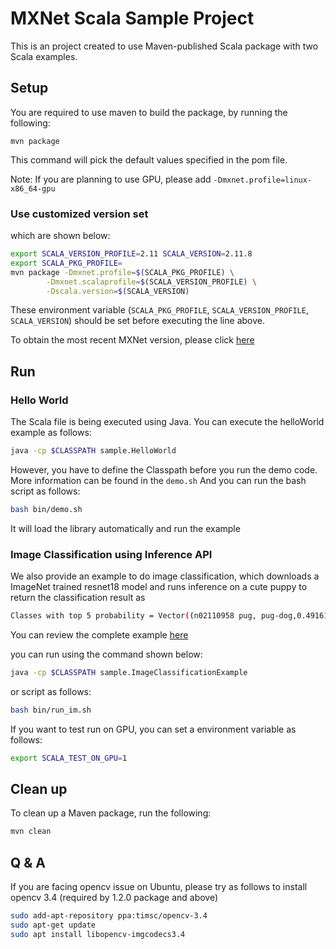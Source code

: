 # MXNet Scala Sample Project
This is an project created to use Maven-published Scala package with two Scala examples.
## Setup
You are required to use maven to build the package, by running the following:
```
mvn package
```
This command will pick the default values specified in the pom file.

Note: If you are planning to use GPU, please add `-Dmxnet.profile=linux-x86_64-gpu`

### Use customized version set
 which are shown below:
```Bash
export SCALA_VERSION_PROFILE=2.11 SCALA_VERSION=2.11.8
export SCALA_PKG_PROFILE=
mvn package -Dmxnet.profile=$(SCALA_PKG_PROFILE) \
		-Dmxnet.scalaprofile=$(SCALA_VERSION_PROFILE) \
		-Dscala.version=$(SCALA_VERSION)
```
These environment variable (`SCALA_PKG_PROFILE`, `SCALA_VERSION_PROFILE`, `SCALA_VERSION`)
should be set before executing the line above.

To obtain the most recent MXNet version, please click [here](https://mvnrepository.com/search?q=org.apache.mxnet)

## Run
### Hello World
The Scala file is being executed using Java. You can execute the helloWorld example as follows:
```Bash
java -cp $CLASSPATH sample.HelloWorld
```
However, you have to define the Classpath before you run the demo code. More information can be found in the `demo.sh` And you can run the bash script as follows:
```Bash
bash bin/demo.sh
```
It will load the library automatically and run the example
### Image Classification using Inference API
We also provide an example to do image classification, which downloads a ImageNet trained resnet18 model and runs inference on a cute puppy to return the classification result as
```Bash
Classes with top 5 probability = Vector((n02110958 pug, pug-dog,0.49161583), (n02108422 bull mastiff,0.40025946), (n02108089 boxer,0.04657662), (n04409515 tennis ball,0.028773671), (n02109047 Great Dane,0.009004086)) 
```
You can review the complete example [here](https://github.com/apache/incubator-mxnet/tree/master/scala-package/examples/src/main/scala/org/apache/mxnetexamples/infer/imageclassifier)

you can run using the command shown below:
```Bash
java -cp $CLASSPATH sample.ImageClassificationExample
```
or script as follows:
```Bash
bash bin/run_im.sh
```

If you want to test run on GPU, you can set a environment variable as follows:
```Bash
export SCALA_TEST_ON_GPU=1
```
## Clean up
To clean up a Maven package, run the following:
```Bash
mvn clean
```

## Q & A
If you are facing opencv issue on Ubuntu, please try as follows to install opencv 3.4 (required by 1.2.0 package and above)
```Bash
sudo add-apt-repository ppa:timsc/opencv-3.4
sudo apt-get update
sudo apt install libopencv-imgcodecs3.4
```